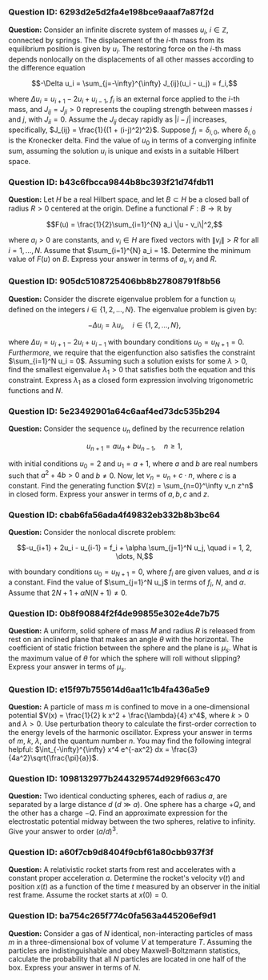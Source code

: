 ### Question ID: 6293d2e5d2fa4e198bce9aaaf7a87f2d
**Question:** Consider an infinite discrete system of masses $u_i$, $i \in \mathbb{Z}$, connected by springs. The displacement of the $i$-th mass from its equilibrium position is given by $u_i$. The restoring force on the $i$-th mass depends nonlocally on the displacements of all other masses according to the difference equation

 $$-\Delta u_i = \sum_{j=-\infty}^{\infty} J_{ij}(u_i - u_j) = f_i,$$

 where $\Delta u_i = u_{i+1} - 2u_i + u_{i-1}$, $f_i$ is an external force applied to the $i$-th mass, and $J_{ij} = J_{ji} > 0$ represents the coupling strength between masses $i$ and $j$, with $J_{ii} = 0$.  Assume the $J_{ij}$ decay rapidly as $|i-j|$ increases, specifically, $J_{ij} = \frac{1}{(1 + (i-j)^2)^2}$.  Suppose $f_i = \delta_{i,0}$, where $\delta_{i,0}$ is the Kronecker delta. Find the value of $u_0$ in terms of a converging infinite sum, assuming the solution $u_i$ is unique and exists in a suitable Hilbert space.
### Question ID: b43c6fbcca9844b8bc393f21d74fdb11
**Question:** Let $H$ be a real Hilbert space, and let $B \subset H$ be a closed ball of radius $R > 0$ centered at the origin. Define a functional $F: B \to \mathbb{R}$ by

 $$F(u) = \frac{1}{2}\sum_{i=1}^{N} a_i \|u - v_i\|^2,$$

 where $a_i > 0$ are constants, and $v_i \in H$ are fixed vectors with $\|v_i\| > R$ for all $i=1,\ldots, N$. Assume that $\sum_{i=1}^{N} a_i = 1$. Determine the minimum value of $F(u)$ on $B$. Express your answer in terms of $a_i, v_i$ and $R$.
### Question ID: 905dc5108725406bb8b27808791f8b56
**Question:** Consider the discrete eigenvalue problem for a function $u_i$ defined on the integers $i \in \{1, 2, \ldots, N\}$. The eigenvalue problem is given by:

 $$-\Delta u_i = \lambda u_i, \quad i \in \{1, 2, \ldots, N\},$$

 where $\Delta u_i = u_{i+1} - 2u_i + u_{i-1}$ with boundary conditions $u_0 = u_{N+1} = 0$. *Furthermore*, we require that the eigenfunction also satisfies the constraint $\sum_{i=1}^N u_i = 0$. Assuming such a solution exists for some $\lambda > 0$, find the smallest eigenvalue $\lambda_1 > 0$ that satisfies both the equation and this constraint. Express $\lambda_1$ as a closed form expression involving trigonometric functions and $N$.
### Question ID: 5e23492901a64c6aaf4ed73dc535b294
**Question:** Consider the sequence $u_n$ defined by the recurrence relation

 $$u_{n+1} = a u_n + b u_{n-1}, \quad n \ge 1,$$

 with initial conditions $u_0 = 2$ and $u_1 = a+1$, where $a$ and $b$ are real numbers such that $a^2 + 4b > 0$ and $b \ne 0$. Now, let $v_n = u_n + c \cdot n$, where $c$ is a constant. Find the generating function $V(z) = \sum_{n=0}^\infty v_n z^n$ in closed form. Express your answer in terms of $a, b, c$ and $z$.
### Question ID: cbab6fa56ada4f49832eb332b8b3bc64
**Question:** Consider the nonlocal discrete problem:

  $$-u_{i+1} + 2u_i - u_{i-1} = f_i + \alpha \sum_{j=1}^N u_j, \quad i = 1, 2, \dots, N,$$

  with boundary conditions $u_0 = u_{N+1} = 0$, where $f_i$ are given values, and $\alpha$ is a constant. Find the value of $\sum_{j=1}^N u_j$ in terms of $f_i$, $N$, and $\alpha$. Assume that $2N+1+\alpha N(N+1) \neq 0$.
### Question ID: 0b8f90884f2f4de99855e302e4de7b75
**Question:** A uniform, solid sphere of mass $M$ and radius $R$ is released from rest on an inclined plane that makes an angle $\theta$ with the horizontal. The coefficient of static friction between the sphere and the plane is $\mu_s$. What is the maximum value of $\theta$ for which the sphere will roll without slipping? Express your answer in terms of $\mu_s$.
### Question ID: e15f97b755614d6aa11c1b4fa436a5e9
**Question:** A particle of mass $m$ is confined to move in a one-dimensional potential $V(x) = \frac{1}{2} k x^2 + \frac{\lambda}{4} x^4$, where $k > 0$ and $\lambda > 0$. Use perturbation theory to calculate the first-order correction to the energy levels of the harmonic oscillator. Express your answer in terms of $m$, $k$, $\lambda$, and the quantum number $n$. You may find the following integral helpful: $\int_{-\infty}^{\infty} x^4 e^{-ax^2} dx = \frac{3}{4a^2}\sqrt{\frac{\pi}{a}}$.
### Question ID: 1098132977b244329574d929f663c470
**Question:** Two identical conducting spheres, each of radius $a$, are separated by a large distance $d$ ($d \gg a$). One sphere has a charge $+Q$, and the other has a charge $-Q$. Find an approximate expression for the electrostatic potential midway between the two spheres, relative to infinity. Give your answer to order $(a/d)^3$.
### Question ID: a60f7cb9d8404f9cbf61a80cbb937f3f
**Question:** A relativistic rocket starts from rest and accelerates with a constant proper acceleration $a$. Determine the rocket's velocity $v(t)$ and position $x(t)$ as a function of the time $t$ measured by an observer in the initial rest frame. Assume the rocket starts at $x(0) = 0$.
### Question ID: ba754c265f774c0fa563a445206ef9d1
**Question:** Consider a gas of $N$ identical, non-interacting particles of mass $m$ in a three-dimensional box of volume $V$ at temperature $T$. Assuming the particles are indistinguishable and obey Maxwell-Boltzmann statistics, calculate the probability that all $N$ particles are located in one half of the box. Express your answer in terms of $N$.
